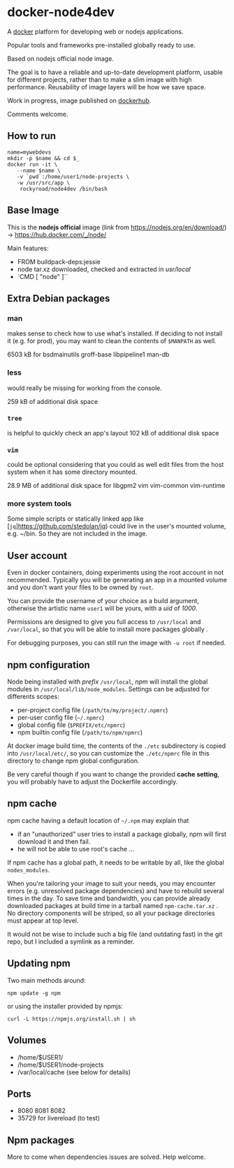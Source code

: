 # docker-node4dev

A [docker](https://www.docker.com/) platform for developing web or 
nodejs applications.

Popular tools and frameworks pre-installed globally
ready to use.

Based on nodejs official node image.

The goal is to have a reliable and up-to-date development platform,
usable for different projects, rather than to make a slim image
with high performance. Reusability of image layers will be how
we save space.

Work in progress, image published on 
[dockerhub](https://hub.docker.com/r/rockyroad/node4dev/).

Comments welcome.

## How to run

	name=mywebdevs
	mkdir -p $name && cd $_
    docker run -it \
       --name $name \
       -v `pwd`:/home/user1/node-projects \
       -w /usr/src/app \
		rockyroad/node4dev /bin/bash
	
## Base Image

This is the **nodejs official** image (link from
<https://nodejs.org/en/download/>) -&gt;
<https://hub.docker.com/_/node/>

Main features:

- FROM buildpack-deps:jessie
- node tar.xz downloaded, checked and extracted in *usr/local*
- `CMD [ "node" ]``

## Extra Debian packages
### man
makes sense to check how to use what's installed. If deciding to
not install it (e.g. for prod), you may want to clean the contents of
`$MANPATH` as well.

6503 kB for bsdmainutils groff-base libpipeline1 man-db 

### less 
would really be missing for working from the console.

259 kB of additional disk space 

### `tree` 
is helpful to quickly check an app's layout 102 kB of
additional disk space 

### `vim` 
could be optional considering that you
could as well edit files from the host system when it has some
directory mounted. 

28.9 MB of additional disk space for libgpm2 vim vim-common vim-runtime

### more system tools

Some simple scripts or statically linked app like
[`jq`]https://github.com/stedolan/jq) could live in the user's mounted
volume, e.g. \~/bin. So they are not included in the image.

## User account

Even in docker containers, doing experiments using the root account in
not recommended. Typically you will be generating an app in a mounted
volume and you don't want your files to be owned by `root`.

You can provide the username of your choice as a build argument, otherwise
the artistic name `user1` will be yours, with a *uid* of *1000*.

Permissions are designed to give you full access to `/usr/local` and 
`/var/local`, so that you will be able to install more packages globally .

For debugging purposes, you can still run the image with `-u root`
if needed.

## npm configuration
Node being installed with *prefix* `/usr/local`, *npm*
will install the global modules in `/usr/local/lib/node_modules`.
Settings can be adjusted for differents scopes:

-   per-project config file (`/path/to/my/project/.npmrc`)
-   per-user config file (`~/.npmrc`)
-   global config file (`$PREFIX/etc/npmrc`)
-   npm builtin config file (`/path/to/npm/npmrc`)

At docker image build time, the contents of the `./etc`
subdirectory is copied into `/usr/local/etc/`, so you can
customize the `./etc/npmrc` file in this directory to
change npm global configuration.

Be very careful though if you want to change the provided
**cache setting**, you will probably have to adjust the Dockerfile
accordingly.

## npm cache

npm cache having a default location of  `~/.npm` may explain that

-   if an "unauthorized" user tries to install a package globally, npm
    will first download it and then fail.
-   he will not be able to use root's cache ...

If npm cache has a global path, it needs to be writable by all,
like the global `nodes_modules`.

When you're tailoring your image to suit your needs, you may encounter errors
(e.g. unresolved package dependencies) and have to rebuild several times in
the day. To save time and bandwidth, you can provide already downloaded packages at build time in a tarball named `npm-cache.tar.xz` .
No directory components will be striped, so all your package directories
must appear at top level.

It would not be wise to include such a big file (and outdating fast)
in the git repo, but I included a symlink as a reminder.


## Updating npm
Two main methods around:

    npm update -g npm

or using the installer provided by npmjs:

    curl -L https://npmjs.org/install.sh | sh


## Volumes
- /home/$USER1/
- /home/$USER1/node-projects
- /var/local/cache (see below for details)

## Ports
 - 8080 8081 8082
 - 35729 for livereload  (to test)



## Npm packages

More to come when dependencies issues are solved. Help welcome.
